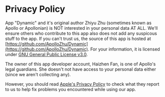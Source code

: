 # Privacy Policy

App "Dynamic" and it's original author Zhiyu Zhu (sometimes known as Apollo or Apollonian)
is NOT interested in your personal data AT ALL. We'll ensure others who contribute to this
app also does not add any suspicous stuff to the app. If you can't trust us, the source of
this app is hosted at [https://github.com/ApolloZhu/Dynamic](https://github.com/ApolloZhu/Dynamic).
For your information, it is licensed under [GNU General Public License v3.0](./LICENSE).

The owner of this app developer account, Haizhen Fan, is one of Apollo's legal guardians.
She doesn't not have access to your personal data either (since we aren't collecting any).

However, you should read [Apple's Privacy Policy](https://www.apple.com/legal/privacy/)
to check what they report to us to help fix problems you encountered while using our app.
